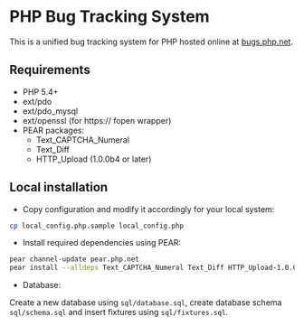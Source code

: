 # PHP Bug Tracking System

This is a unified bug tracking system for PHP hosted online at
[bugs.php.net](https://bugs.php.net).

## Requirements

- PHP 5.4+
- ext/pdo
- ext/pdo_mysql
- ext/openssl (for https:// fopen wrapper)
- PEAR packages:
  - Text_CAPTCHA_Numeral
  - Text_Diff
  - HTTP_Upload (1.0.0b4 or later)

## Local installation

* Copy configuration and modify it accordingly for your local system:

```bash
cp local_config.php.sample local_config.php
```

* Install required dependencies using PEAR:

```bash
pear channel-update pear.php.net
pear install --alldeps Text_CAPTCHA_Numeral Text_Diff HTTP_Upload-1.0.0b4
```

* Database:

Create a new database using `sql/database.sql`, create database schema
`sql/schema.sql` and insert fixtures using `sql/fixtures.sql`.
